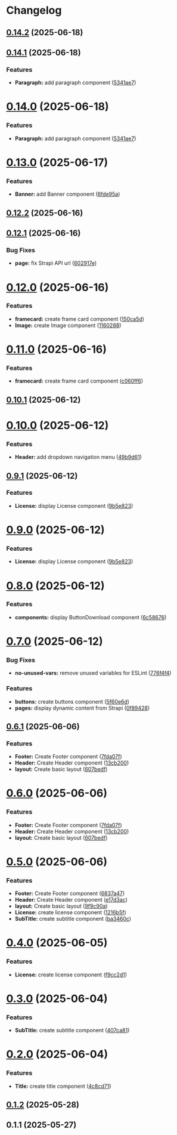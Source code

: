 # Changelog

## [0.14.2](https://github.com/fableLab/website-nextjs-front/compare/0.14.1...0.14.2) (2025-06-18)

## [0.14.1](https://github.com/fableLab/website-nextjs-front/compare/0.13.0...0.14.1) (2025-06-18)


### Features

* **Paragraph:** add paragraph component ([5341ae7](https://github.com/fableLab/website-nextjs-front/commit/5341ae700ccdf0991456f32ca5cacc0cb2cbbb0d))

# [0.14.0](https://github.com/fableLab/website-nextjs-front/compare/0.13.0...0.14.0) (2025-06-18)


### Features

* **Paragraph:** add paragraph component ([5341ae7](https://github.com/fableLab/website-nextjs-front/commit/5341ae700ccdf0991456f32ca5cacc0cb2cbbb0d))

# [0.13.0](https://github.com/fableLab/website-nextjs-front/compare/0.12.1...0.13.0) (2025-06-17)


### Features

* **Banner:** add Banner component ([6fde95a](https://github.com/fableLab/website-nextjs-front/commit/6fde95aed178e572e02d3ce2fe7871da362c326d))

## [0.12.2](https://github.com/fableLab/website-nextjs-front/compare/0.12.1...0.12.2) (2025-06-16)

## [0.12.1](https://github.com/fableLab/website-nextjs-front/compare/0.12.0...0.12.1) (2025-06-16)


### Bug Fixes

* **page:** fix Strapi API url ([602917e](https://github.com/fableLab/website-nextjs-front/commit/602917e74aa076c0d47a479c8360ef1ad65602a4))

# [0.12.0](https://github.com/fableLab/website-nextjs-front/compare/0.10.1...0.12.0) (2025-06-16)


### Features

* **framecard:** create frame card component ([150ca5d](https://github.com/fableLab/website-nextjs-front/commit/150ca5ddb774ecc56cafd72921de556f1be762f1))
* **Image:** create Image component ([1160288](https://github.com/fableLab/website-nextjs-front/commit/116028812417b87336ced85c5a6520031b782ed5))

# [0.11.0](https://github.com/fableLab/website-nextjs-front/compare/0.10.1...0.11.0) (2025-06-16)


### Features

* **framecard:** create frame card component ([c060ff6](https://github.com/fableLab/website-nextjs-front/commit/c060ff6337d4bd540dd9c4b7ee5bce6daaf2cccf))

## [0.10.1](https://github.com/fableLab/website-nextjs-front/compare/0.10.0...0.10.1) (2025-06-12)

# [0.10.0](https://github.com/fableLab/website-nextjs-front/compare/0.9.1...0.10.0) (2025-06-12)


### Features

* **Header:** add dropdown navigation menu ([49b9d61](https://github.com/fableLab/website-nextjs-front/commit/49b9d61f8db46a5611a4729e4e162f7555b8a6a1))

## [0.9.1](https://github.com/fableLab/website-nextjs-front/compare/0.8.0...0.9.1) (2025-06-12)


### Features

* **License:** display License component ([9b5e823](https://github.com/fableLab/website-nextjs-front/commit/9b5e8230d91bcb0ff65c2adb48582cdd86c08a4b))

# [0.9.0](https://github.com/fableLab/website-nextjs-front/compare/0.8.0...0.9.0) (2025-06-12)


### Features

* **License:** display License component ([9b5e823](https://github.com/fableLab/website-nextjs-front/commit/9b5e8230d91bcb0ff65c2adb48582cdd86c08a4b))

# [0.8.0](https://github.com/fableLab/website-nextjs-front/compare/0.7.0...0.8.0) (2025-06-12)


### Features

* **components:** display ButtonDownload component ([6c58676](https://github.com/fableLab/website-nextjs-front/commit/6c58676606b75bf209e70c25f1cca7d6bf5b007c))

# [0.7.0](https://github.com/fableLab/website-nextjs-front/compare/0.6.1...0.7.0) (2025-06-12)


### Bug Fixes

* **no-unused-vars:** remove unused variables for ESLint ([776f4f4](https://github.com/fableLab/website-nextjs-front/commit/776f4f4cb8450d6adb5b070db4b37cde26e2093f))


### Features

* **buttons:** create buttons component ([5f60e6d](https://github.com/fableLab/website-nextjs-front/commit/5f60e6de401fa9adc7ee0f6aa0563ed343aecad8))
* **pages:** display dynamic content from Strapi ([0f89428](https://github.com/fableLab/website-nextjs-front/commit/0f89428227d5fe107b17f053c580f08e20460c4c))

## [0.6.1](https://github.com/fableLab/website-nextjs-front/compare/0.4.0...0.6.1) (2025-06-06)


### Features

* **Footer:** Create Footer component ([7fda07f](https://github.com/fableLab/website-nextjs-front/commit/7fda07f4a0cfbfc1b59408756b61deb542c6a668))
* **Header:** Create Header component ([13cb200](https://github.com/fableLab/website-nextjs-front/commit/13cb200c78077b7c6ac2e13b7c8b831643d9c773))
* **layout:** Create basic layout ([607bedf](https://github.com/fableLab/website-nextjs-front/commit/607bedfeb709fa76df75a06287617e596e5859cb))

# [0.6.0](https://github.com/fableLab/website-nextjs-front/compare/0.4.0...0.6.0) (2025-06-06)


### Features

* **Footer:** Create Footer component ([7fda07f](https://github.com/fableLab/website-nextjs-front/commit/7fda07f4a0cfbfc1b59408756b61deb542c6a668))
* **Header:** Create Header component ([13cb200](https://github.com/fableLab/website-nextjs-front/commit/13cb200c78077b7c6ac2e13b7c8b831643d9c773))
* **layout:** Create basic layout ([607bedf](https://github.com/fableLab/website-nextjs-front/commit/607bedfeb709fa76df75a06287617e596e5859cb))

# [0.5.0](https://github.com/fableLab/website-nextjs-front/compare/0.2.0...0.5.0) (2025-06-06)


### Features

* **Footer:** Create Footer component ([6837a47](https://github.com/fableLab/website-nextjs-front/commit/6837a473d92422abed32ccc922900b3cdc8d7c89))
* **Header:** Create Header component ([e17d3ac](https://github.com/fableLab/website-nextjs-front/commit/e17d3ac3f94e6d3df6843d339541f826f9ab5c3f))
* **layout:** Create basic layout ([9f9c90a](https://github.com/fableLab/website-nextjs-front/commit/9f9c90a58827f9d949dfcb85c5b2612f74ffd780))
* **License:** create license component ([1216b5f](https://github.com/fableLab/website-nextjs-front/commit/1216b5fb12a1adb78e34b146077d797002b7a77f))
* **SubTitle:** create subtitle component ([ba3460c](https://github.com/fableLab/website-nextjs-front/commit/ba3460c27cb29c2c0d94dc0b95cd87fc0412d295))

# [0.4.0](https://github.com/fableLab/website-nextjs-front/compare/0.3.0...0.4.0) (2025-06-05)


### Features

* **License:** create license component ([f9cc2d1](https://github.com/fableLab/website-nextjs-front/commit/f9cc2d1502f6ad767e3302c208ca9fe9fe616127))

# [0.3.0](https://github.com/fableLab/website-nextjs-front/compare/0.2.0...0.3.0) (2025-06-04)


### Features

* **SubTitle:** create subtitle component ([407ca81](https://github.com/fableLab/website-nextjs-front/commit/407ca8107fd9af185b00852a702eb6fc000c3371))

# [0.2.0](https://github.com/fableLab/website-nextjs-front/compare/0.1.2...0.2.0) (2025-06-04)


### Features

* **Title:** create title component ([4c8cd71](https://github.com/fableLab/website-nextjs-front/commit/4c8cd711f8f534a4b8fc23c6f218c40d70ea00cb))

## [0.1.2](https://github.com/fableLab/website-nextjs-front/compare/0.1.1...0.1.2) (2025-05-28)

## 0.1.1 (2025-05-27)
